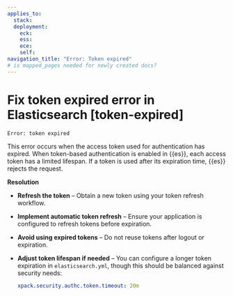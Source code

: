 ```yaml
---
applies_to:
  stack: 
  deployment:
    eck: 
    ess: 
    ece: 
    self: 
navigation_title: "Error: Token expired"
# is mapped_pages needed for newly created docs?
---
```


# Fix token expired error in Elasticsearch [token-expired]

```console
Error: token expired
```

This error occurs when the access token used for authentication has expired. When token-based authentication is enabled in {{es}}, each access token has a limited lifespan. If a token is used after its expiration time, {{es}} rejects the request.

**Resolution**
- **Refresh the token** – Obtain a new token using your token refresh workflow.
- **Implement automatic token refresh** – Ensure your application is configured to refresh tokens before expiration.
- **Avoid using expired tokens** – Do not reuse tokens after logout or expiration.
- **Adjust token lifespan if needed** – You can configure a longer token expiration in `elasticsearch.yml`, though this should be balanced against security needs:

   ```yaml
   xpack.security.authc.token.timeout: 20m
   ```
